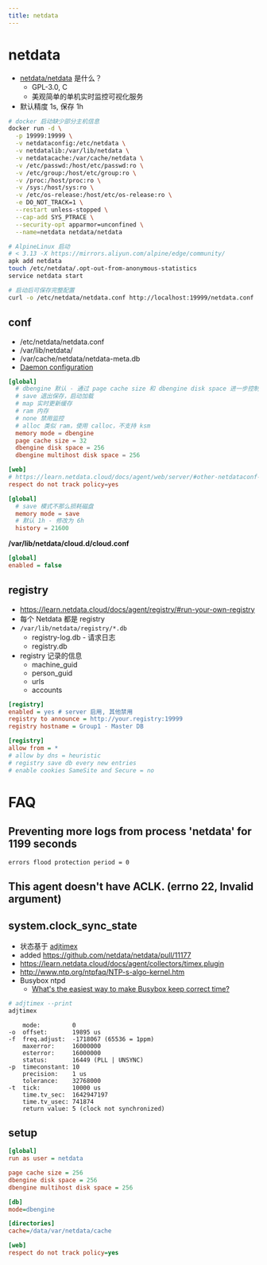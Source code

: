 ```yaml
---
title: netdata
---
```


# netdata

- [netdata/netdata](https://github.com/netdata/netdata) 是什么？
  - GPL-3.0, C
  - 美观简单的单机实时监控可视化服务
- 默认精度 1s, 保存 1h

```bash
# docker 启动缺少部分主机信息
docker run -d \
  -p 19999:19999 \
  -v netdataconfig:/etc/netdata \
  -v netdatalib:/var/lib/netdata \
  -v netdatacache:/var/cache/netdata \
  -v /etc/passwd:/host/etc/passwd:ro \
  -v /etc/group:/host/etc/group:ro \
  -v /proc:/host/proc:ro \
  -v /sys:/host/sys:ro \
  -v /etc/os-release:/host/etc/os-release:ro \
  -e DO_NOT_TRACK=1 \
  --restart unless-stopped \
  --cap-add SYS_PTRACE \
  --security-opt apparmor=unconfined \
  --name=netdata netdata/netdata

# AlpineLinux 启动
# < 3.13 -X https://mirrors.aliyun.com/alpine/edge/community/
apk add netdata
touch /etc/netdata/.opt-out-from-anonymous-statistics
service netdata start

# 启动后可保存完整配置
curl -o /etc/netdata/netdata.conf http://localhost:19999/netdata.conf
```

## conf

- /etc/netdata/netdata.conf
- /var/lib/netdata/
- /var/cache/netdata/netdata-meta.db
- [Daemon configuration](https://learn.netdata.cloud/docs/agent/daemon/config)

```conf
[global]
  # dbengine 默认 - 通过 page cache size 和 dbengine disk space 进一步控制
  # save 退出保存，启动加载
  # map 实时更新缓存
  # ram 内存
  # none 禁用监控
  # alloc 类似 ram，使用 calloc，不支持 ksm
  memory mode = dbengine
  page cache size = 32
  dbengine disk space = 256
  dbengine multihost disk space = 256

[web]
# https://learn.netdata.cloud/docs/agent/web/server/#other-netdataconf-web-section-options
respect do not track policy=yes
```

```conf
[global]
  # save 模式不那么损耗磁盘
  memory mode = save
  # 默认 1h - 修改为 6h
  history = 21600
```

**/var/lib/netdata/cloud.d/cloud.conf**

```ini
[global]
enabled = false
```

## registry

- https://learn.netdata.cloud/docs/agent/registry/#run-your-own-registry
- 每个 Netdata 都是 registry
- `/var/lib/netdata/registry/*.db`
  - registry-log.db - 请求日志
  - registry.db
- registry 记录的信息
  - machine_guid
  - person_guid
  - urls
  - accounts

```ini
[registry]
enabled = yes # server 启用, 其他禁用
registry to announce = http://your.registry:19999
registry hostname = Group1 - Master DB
```

```ini
[registry]
allow from = *
# allow by dns = heuristic
# registry save db every new entries
# enable cookies SameSite and Secure = no
```

# FAQ

## Preventing more logs from process 'netdata' for 1199 seconds

```
errors flood protection period = 0
```

## This agent doesn't have ACLK. (errno 22, Invalid argument)

## system.clock_sync_state

- 状态基于 [adjtimex](https://man7.org/linux/man-pages/man2/adjtimex.2.html)
- added https://github.com/netdata/netdata/pull/11177
- https://learn.netdata.cloud/docs/agent/collectors/timex.plugin
- http://www.ntp.org/ntpfaq/NTP-s-algo-kernel.htm
- Busybox ntpd
  - [What's the easiest way to make Busybox keep correct time?](http://lists.busybox.net/pipermail/busybox/2014-September/081667.html)

```bash
# adjtimex --print
adjtimex
```

```
    mode:         0
-o  offset:       19895 us
-f  freq.adjust:  -1718067 (65536 = 1ppm)
    maxerror:     16000000
    esterror:     16000000
    status:       16449 (PLL | UNSYNC)
-p  timeconstant: 10
    precision:    1 us
    tolerance:    32768000
-t  tick:         10000 us
    time.tv_sec:  1642947197
    time.tv_usec: 741874
    return value: 5 (clock not synchronized)
```

## setup

```ini
[global]
run as user = netdata

page cache size = 256
dbengine disk space = 256
dbengine multihost disk space = 256

[db]
mode=dbengine

[directories]
cache=/data/var/netdata/cache

[web]
respect do not track policy=yes
```
